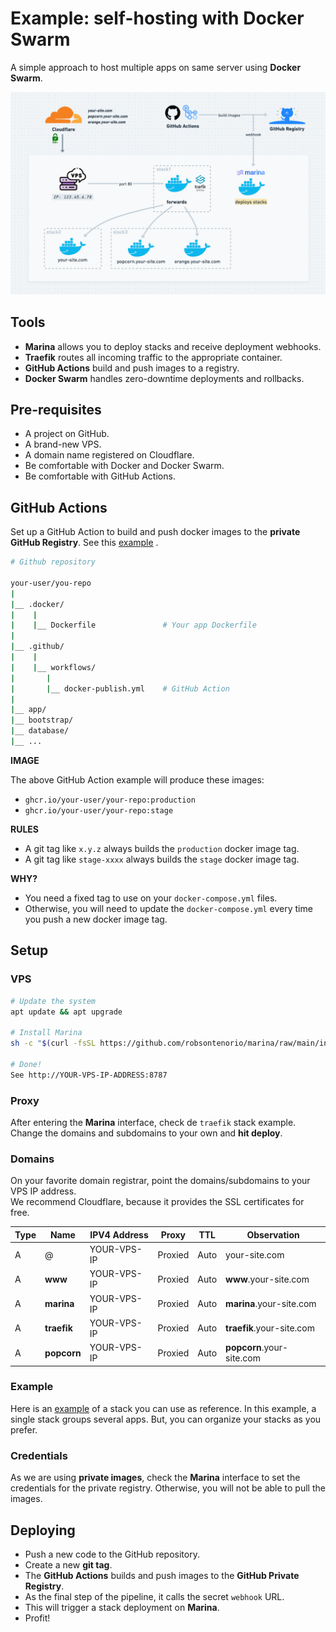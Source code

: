 # Example: self-hosting with Docker Swarm

A simple approach to host multiple apps on same server using **Docker Swarm**.

![img.png](assets/overview3.png)

## Tools

- **Marina** allows you to deploy stacks and receive deployment webhooks.
- **Traefik**  routes all incoming traffic to the appropriate container.
- **GitHub Actions** build and push images to a registry.
- **Docker Swarm** handles zero-downtime deployments and rollbacks.

## Pre-requisites

- A project on GitHub.
- A brand-new VPS.
- A domain name registered on Cloudflare.
- Be comfortable with Docker and Docker Swarm.
- Be comfortable with GitHub Actions.

## GitHub Actions

Set up a GitHub Action to build and push docker images to the **private GitHub Registry**. See this  [example](template/github/docker-publish.yml) .

```bash
# Github repository

your-user/you-repo         
|   
|__ .docker/
|    |
|    |__ Dockerfile               # Your app Dockerfile
|
|__ .github/
|    |
|    |__ workflows/
|       |
|       |__ docker-publish.yml    # GitHub Action
|               
|__ app/
|__ bootstrap/
|__ database/
|__ ...
```

**IMAGE**

The above GitHub Action example will produce these images:

- `ghcr.io/your-user/your-repo:production`
- `ghcr.io/your-user/your-repo:stage`

**RULES**

- A git tag like `x.y.z` always builds the `production` docker image tag.
- A git tag like `stage-xxxx` always builds the `stage` docker image tag.

**WHY?**

- You need a fixed tag to use on your `docker-compose.yml` files.
- Otherwise, you will need to update the `docker-compose.yml` every time you push a new docker image tag.

## Setup

### VPS

```bash
# Update the system
apt update && apt upgrade

# Install Marina
sh -c "$(curl -fsSL https://github.com/robsontenorio/marina/raw/main/install.sh)"

# Done!
See http://YOUR-VPS-IP-ADDRESS:8787
```

### Proxy

After entering the **Marina** interface, check de `traefik` stack example.
Change the domains and subdomains to your own and **hit deploy**.

### Domains

On your favorite domain registrar, point the domains/subdomains to your VPS IP address.  
We recommend Cloudflare, because it provides the SSL certificates for free.

| Type | Name        | IPV4 Address | Proxy   | TTL  | Observation               |
|------|-------------|--------------|---------|------|---------------------------|
| A    | @           | YOUR-VPS-IP  | Proxied | Auto | your-site.com             |
| A    | **www**     | YOUR-VPS-IP  | Proxied | Auto | **www**.your-site.com     |
| A    | **marina**  | YOUR-VPS-IP  | Proxied | Auto | **marina**.your-site.com  |
| A    | **traefik** | YOUR-VPS-IP  | Proxied | Auto | **traefik**.your-site.com |
| A    | **popcorn** | YOUR-VPS-IP  | Proxied | Auto | **popcorn**.your-site.com |

### Example

Here is an [example](template/stack) of a stack you can use as reference.
In this example, a single stack groups several apps. But, you can organize your stacks as you prefer.

### Credentials

As we are using **private images**, check the **Marina** interface to set the credentials for the private registry.
Otherwise, you will not be able to pull the images.

## Deploying

- Push a new code to the GitHub repository.
- Create a new **git tag**.
- The **GitHub Actions** builds and push images to the **GitHub Private Registry**.
- As the final step of the pipeline, it calls the secret `webhook` URL.
- This will trigger a stack deployment on **Marina**.
- Profit!
